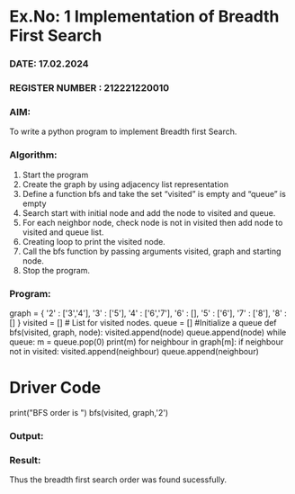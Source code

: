 # Ex.No: 1  Implementation of Breadth First Search 

### DATE: 17.02.2024

### REGISTER NUMBER : 212221220010

### AIM:

To write a python program to implement Breadth first Search. 

### Algorithm:

1. Start the program
2. Create the graph by using adjacency list representation
3. Define a function bfs and take the set “visited” is empty and “queue” is empty
4. Search start with initial node and add the node to visited and queue.
5. For each neighbor node, check node is not in visited then add node to visited and queue list.
6.  Creating loop to print the visited node.
7.   Call the bfs function by passing arguments visited, graph and starting node.
8.   Stop the program.
   
### Program:

graph = {
 '2' : ['3','4'],
 '3' : ['5'],
 '4' : ['6','7'],
 '6' : [],
 '5' : ['6'],
 '7' : ['8'],
 '8' : []
 }
visited = [] # List for visited nodes.
queue = []     #Initialize a queue
def bfs(visited, graph, node):
    visited.append(node)
    queue.append(node)
    while queue:
        m = queue.pop(0)
        print(m)
        for neighbour in graph[m]:
            if neighbour not in visited:
                visited.append(neighbour)
                queue.append(neighbour)

# Driver Code
print("BFS order is ")
bfs(visited, graph,'2')    

### Output:




### Result:
Thus the breadth first search order was found sucessfully.
